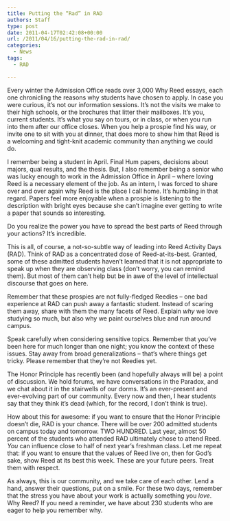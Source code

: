 ```yaml
---
title: Putting the “Rad” in RAD
authors: Staff
type: post
date: 2011-04-17T02:42:08+00:00
url: /2011/04/16/putting-the-rad-in-rad/
categories:
  - News
tags:
  - RAD

---
```

<img class="alignleft size-medium wp-image-745" title="loveREEDbwFINAL" src="https://i0.wp.com/www.reedquest.org/wp-content/uploads/2011/04/loveREEDbwFINAL-231x300.jpg?resize=231%2C300" alt="" data-recalc-dims="1" />Every winter the Admission Office reads over 3,000 Why Reed essays, each one chronicling the reasons why students have chosen to apply. In case you were curious, it’s not our information sessions. It’s not the visits we make to their high schools, or the brochures that litter their mailboxes. It’s you, current students. It’s what you say on tours, or in class, or when you run into them after our office closes. When you help a prospie find his way, or invite one to sit with you at dinner, that does more to show him that Reed is a welcoming and tight-knit academic community than anything we could do.

I remember being a student in April. Final Hum papers, decisions about majors, qual results, and the thesis. But, I also remember being a senior who was lucky enough to work in the Admission Office in April &#8211; where loving Reed is a necessary element of the job. As an intern, I was forced to share over and over again why Reed is the place I call home. It’s humbling in that regard. Papers feel more enjoyable when a prospie is listening to the description with bright eyes because she can’t imagine ever getting to write a paper that sounds so interesting.

Do you realize the power you have to spread the best parts of Reed through your actions? It’s incredible.

This is all, of course, a not-so-subtle way of leading into Reed Activity Days (RAD). Think of RAD as a concentrated dose of Reed-at-its-best. Granted, some of these admitted students haven’t learned that it is not appropriate to speak up when they are observing class (don’t worry, you can remind them). But most of them can’t help but be in awe of the level of intellectual discourse that goes on here.

Remember that these prospies are not fully-fledged Reedies – one bad experience at RAD can push away a fantastic student. Instead of scaring them away, share with them the many facets of Reed. Explain _why_ we love studying so much, but also why we paint ourselves blue and run around campus.

Speak carefully when considering sensitive topics. Remember that you’ve been here for much longer than one night; you know the context of these issues. Stay away from broad generalizations – that’s where things get tricky. Please remember that they’re not Reedies yet.

The Honor Principle has recently been (and hopefully always will be) a point of discussion. We hold forums, we have conversations in the Paradox, and we chat about it in the stairwells of our dorms. It’s an ever-present and ever-evolving part of our community. Every now and then, I hear students say that they think it’s dead (which, for the record, I don’t think is true).

How about this for awesome: if you want to ensure that the Honor Principle doesn’t die, RAD is your chance. There will be over 200 admitted students on campus today and tomorrow. TWO HUNDRED. Last year, almost 50 percent of the students who attended RAD ultimately chose to attend Reed.  _You_ can influence close to half of next year’s freshman class. Let me repeat that: if you want to ensure that the values of Reed live on, then for God’s sake, show Reed at its best this week. These are your future peers. Treat them with respect.

As always, this is our community, and we take care of each other. Lend a hand, answer their questions, put on a smile. For these two days, remember that the stress you have about your work is actually something you _love_. Why Reed? If you need a reminder, we have about 230 students who are eager to help you remember why.
